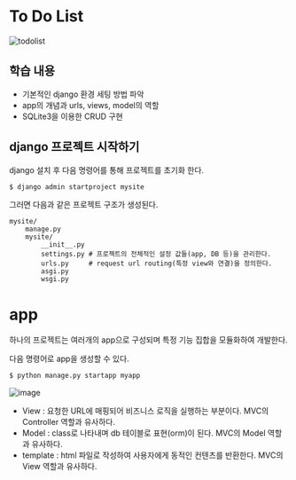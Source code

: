 # To Do List

![todolist](https://user-images.githubusercontent.com/51525202/84785164-1e311380-b026-11ea-9d23-45981680a123.png)

## 학습 내용

- 기본적인 django 환경 세팅 방법 파악
- app의 개념과 urls, views, model의 역할
- SQLite3을 이용한 CRUD 구현


## django 프로젝트 시작하기

django 설치 후 다음 명령어를 통해 프로젝트를 초기화 한다.
``` sh
$ django admin startproject mysite
```

그러면 다음과 같은 프로젝트 구조가 생성된다.

``` 
mysite/
    manage.py
    mysite/
        __init__.py
        settings.py # 프로젝트의 전체적인 설정 값들(app, DB 등)을 관리한다.
        urls.py     # request url routing(특정 view와 연결)을 정의한다.
        asgi.py
        wsgi.py
```

# app

하나의 프로젝트는 여러개의 app으로 구성되며 특정 기능 집합을 모듈화하여 개발한다.

다음 명령어로 app을 생성할 수 있다. 

``` sh
$ python manage.py startapp myapp
```

![image](https://user-images.githubusercontent.com/51525202/85221421-a6306800-b3ee-11ea-929a-d4294b430e0f.png)


- View : 요청한 URL에 매핑되어 비즈니스 로직을 실행하는 부분이다. MVC의 Controller 역할과 유사하다.
- Model : class로 나타내며 db 테이블로 표현(orm)이 된다. MVC의 Model 역할과 유사하다.
- template : html 파일로 작성하여 사용자에게 동적인 컨텐츠를 반환한다. MVC의 View 역할과 유사하다.